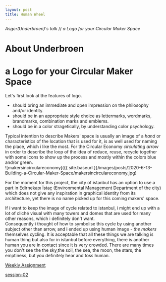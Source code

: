 ```yaml
---
layout: post
title: Human Wheel
---
```



*Asger(Underbroen)'s talk* // *a Logo for your Circular Maker Space*


# About Underbroen  
 

# a Logo for your Circular Maker Space  
  
Let's first look at the features of logo.  
 * should bring an immediate and open impression on the philosophy and/or identity.  
 * should be in an appropriate style choice as lettermarks, wordmarks, brandmarks, combination marks and emblems.  
 * should be in a color stragetically, by understanding color psychology.
    
Typical intention to describe Makers' space is usually an image of a *hand* or characteristics of the location that is used for it, is as well used for naming the place, which i like the most. For the Circular Economy *circulating arrow* in order to describe the loop of the idea of reduce, reuse, recycle together with some icons to show up the process and mostly within the colors blue and/or green.  
![makersincirculareconomy]({{ site.baseurl }}/images/posts/2020-6-13-Building-a-Circular-Maker-Space/makersincirculareconomy.jpg) 

  
For the moment for this project, the city of istanbul has an option to use a part in Edirnekapı İstaç (Environmental Management Department of the city) which does not give any inspiration in graphical identity from its architecture, yet there is no name picked up for this coming makers' space. 

If i want to keep the image of cycle related to istanbul, i might end up with a lot of cliché visual with many towers and domes that are used for many other reasons, which i definitely don't want.  
Consequently i thought of how to symbolise this cycle by using another subject other than arrow, and i ended up using human image - *the makers* themselves cycling. It is acceptable that all these things we are talking is human thing but also for in istanbul before everything, there is another human you are in contact since it is very crowded. There are many times you don't see the the sky,the soil, the sea, the moon, the stars, the emptiness, but you definitely hear and toss human.   

  
[Weekly Assignment](https://hackmd.io/@fablabbcn/SyLUuOS38#Weekly-Assignment---Design-a-logo-for-your-Circular-Maker-Space)

[session-02](https://hackmd.io/@fablabbcn/SyLUuOS38#Session-02---Building-a-Circular-Maker-Space---11062020)
